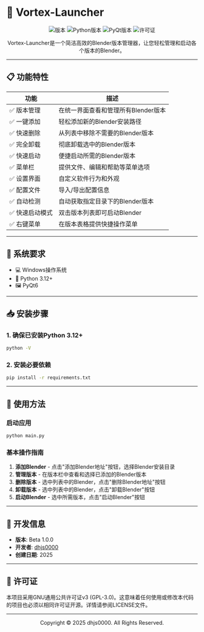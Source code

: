 # 🚀 Vortex-Launcher

<div align="center">

![版本](https://img.shields.io/badge/版本-Beta%201.0.0-blue)
![Python版本](https://img.shields.io/badge/Python-3.12-green)
![PyQt版本](https://img.shields.io/badge/PyQt-6.0.0+-orange)
![许可证](https://img.shields.io/badge/许可证-GPL%20v3-blue)

</div>

<p align="center">
Vortex-Launcher是一个简洁高效的Blender版本管理器，让您轻松管理和启动各个版本的Blender。
</p>

---

## 📋 功能特性

| 功能 | 描述 |
|------|------|
| ✅ 版本管理 | 在统一界面查看和管理所有Blender版本 |
| ✅ 一键添加 | 轻松添加新的Blender安装路径 |
| ✅ 快速删除 | 从列表中移除不需要的Blender版本 |
| ✅ 完全卸载 | 彻底卸载选中的Blender版本 |
| ✅ 快速启动 | 便捷启动所需的Blender版本 |
| ✅ 菜单栏 | 提供文件、编辑和帮助等菜单选项 |
| ✅ 设置界面 | 自定义软件行为和外观 |
| ✅ 配置文件 | 导入/导出配置信息 |
| ✅ 自动检测 | 自动获取指定目录下的Blender版本 |
| ✅ 快速启动模式 | 双击版本列表即可启动Blender |
| ✅ 右键菜单 | 在版本表格提供快捷操作菜单 |

---

## 🔧 系统要求

- 💻 Windows操作系统
- 🐍 Python 3.12+
- 🖼️ PyQt6

---

## 📥 安装步骤

### 1. 确保已安装Python 3.12+

```bash
python -V
```

### 2. 安装必要依赖

```bash
pip install -r requirements.txt
```

---

## 🚀 使用方法

### 启动应用

```bash
python main.py
```

### 基本操作指南

1. **添加Blender** - 点击"添加Blender地址"按钮，选择Blender安装目录
2. **管理版本** - 在版本栏中查看和选择已添加的Blender版本
3. **删除版本** - 选中列表中的Blender，点击"删除Blender地址"按钮
4. **卸载版本** - 选中列表中的Blender，点击"卸载Blender"按钮
5. **启动Blender** - 选中所需版本，点击"启动Blender"按钮

---

## 📝 开发信息

- **版本**: Beta 1.0.0
- **开发者**: [dhjs0000](mailto:dhjsIIII@foxmail.com)
- **创建日期**: 2025

---

## 📜 许可证

本项目采用GNU通用公共许可证v3 (GPL-3.0)。这意味着任何使用或修改本代码的项目也必须以相同许可证开源。详情请参阅LICENSE文件。

---

<p align="center">
Copyright © 2025 dhjs0000. All Rights Reserved.
</p> 